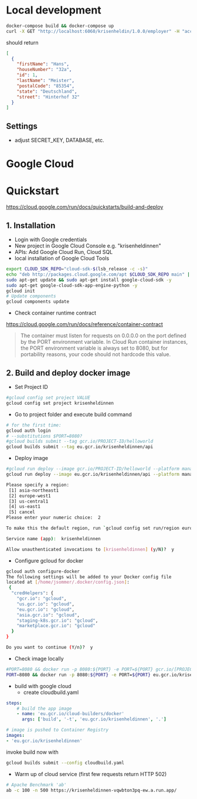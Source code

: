 # Local development

```sh
docker-compose build && docker-compose up
curl -X GET "http://localhost:6060/krisenheldin/1.0.0/employer" -H "accept: */*
```

should return

```json
[
  {
    "firstName": "Hans",
    "houseNumber": "32a",
    "id": 1,
    "lastName": "Meister",
    "postalCode": "85354",
    "state": "Deutschland",
    "street": "Hinterhof 32"
  }
]
```




## Settings

- adjust SECRET_KEY, DATABASE, etc.

# Google Cloud

# Quickstart
https://cloud.google.com/run/docs/quickstarts/build-and-deploy

## 1. Installation
- Login with Google credentials
- New project in Google Cloud Console e.g. "krisenheldinnen"
- APIs: Add Google Cloud Run, Cloud SQL
- local installation of Google Cloud Tools 

```sh
export CLOUD_SDK_REPO="cloud-sdk-$(lsb_release -c -s)"
echo "deb http://packages.cloud.google.com/apt $CLOUD_SDK_REPO main" | sudo tee -a /etc/apt/sources.list.d/google-cloud-sdk.list
sudo apt-get update && sudo apt-get install google-cloud-sdk -y
sudo apt-get google-cloud-sdk-app-engine-python -y
gcloud init
# Update components
gcloud components update
```

- Check container runtime contract

https://cloud.google.com/run/docs/reference/container-contract

>The container must listen for requests on 0.0.0.0 on the port defined by the PORT environment variable. In Cloud Run container instances, the PORT environment variable is always set to 8080, but for portability reasons, your code should not hardcode this value.


## 2. Build and deploy docker image
- Set Project ID

```sh
#gcloud config set project VALUE
gcloud config set project krisenheldinnen
```

- Go to project folder and execute build command

```sh
# for the first time:
gcloud auth login
# --substitutions $PORT=8080?
#gcloud builds submit --tag gcr.io/PROJECT-ID/helloworld
gcloud builds submit --tag eu.gcr.io/krisenheldinnen/api 
```

- Deploy image
  
```sh
#gcloud run deploy --image gcr.io/PROJECT-ID/helloworld --platform managed
gcloud run deploy --image eu.gcr.io/krisenheldinnen/api --platform managed

Please specify a region:
 [1] asia-northeast1
 [2] europe-west1
 [3] us-central1
 [4] us-east1
 [5] cancel
Please enter your numeric choice:  2

To make this the default region, run `gcloud config set run/region europe-west1`.

Service name (app):  krisenheldinnen

Allow unauthenticated invocations to [krisenheldinnen] (y/N)?  y

```

- Configure gcloud for docker

```sh
gcloud auth configure-docker
The following settings will be added to your Docker config file 
located at [/home/jsommer/.docker/config.json]:
 {
  "credHelpers": {
    "gcr.io": "gcloud", 
    "us.gcr.io": "gcloud", 
    "eu.gcr.io": "gcloud", 
    "asia.gcr.io": "gcloud", 
    "staging-k8s.gcr.io": "gcloud", 
    "marketplace.gcr.io": "gcloud"
  }
}

Do you want to continue (Y/n)?  y
```

- Check image locally

```sh
#PORT=8080 && docker run -p 8080:${PORT} -e PORT=${PORT} gcr.io/[PROJECT_ID]/[IMAGE]
PORT=8080 && docker run -p 8080:${PORT} -e PORT=${PORT} eu.gcr.io/krisenheldinnen/api
```

- build with google cloud
  - create cloudbuild.yaml

```yaml
steps:   
    # build the app image
    - name: 'eu.gcr.io/cloud-builders/docker'
      args: ['build', '-t', 'eu.gcr.io/krisenheldinnen', '.']

# image is pushed to Container Registry
images:
- 'eu.gcr.io/krisenheldinnen'
```

invoke build now with

```sh
gcloud builds submit --config cloudbuild.yaml
```

- Warm up of cloud service (first few requests return HTTP 502)

```sh
# Apache Benchmark 'ab'
ab -c 100 -n 500 https://krisenheldinnen-vqwbton3pq-ew.a.run.app/
```